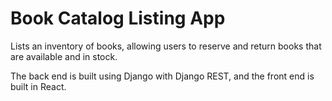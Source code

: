 # Book Catalog Listing App

Lists an inventory of books, allowing users to reserve and return books that are available and in stock.

The back end is built using Django with Django REST, and the front end is built in React.
